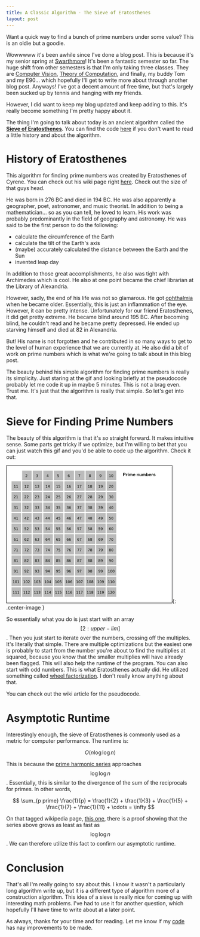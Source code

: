 ```yaml
---
title: A Classic Algorithm - The Sieve of Eratosthenes
layout: post
---
```


Want a quick way to find a bunch of prime numbers under some value? This is an oldie but a goodie. 

Wowwwww it's been awhile since I've done a blog post. This is because it's my senior spring at [Swarthmore]! It's been a fantastic semester so far. The huge shift from other semesters is that I'm only taking three classes. They are [Computer Vision][CV], [Theory of Computation][TOC], and finally, my buddy Tom and my E90... which hopefully I'll get to write more about through another blog post. Anyways! I've got a decent amount of free time, but that's largely been sucked up by tennis and hanging with my friends. 

However, I did want to keep my blog updated and keep adding to this. It's really become something I'm pretty happy about it. 

The thing I'm going to talk about today is an ancient algorithm called the **[Sieve of Eratosthenes][sieve]**. You can find the code [here][code] if you don't want to read a little history and about the algorithm.

History of Eratosthenes
=======================
This algorithm for finding prime numbers was created by Eratosthenes of Cyrene. You can check out his wiki page right [here][erato]. Check out the size of that guys head.

He was born in 276 BC and died in 194 BC. He was also apparently a geographer, poet, astronomer, and music theorist. In addition to being a mathematician... so as you can tell, he loved to learn. His work was probably predominantly in the field of geography and astronomy. He was said to be the first person to do the following:

- calculate the circumference of the Earth
- calculate the tilt of the Earth's axis
- (maybe) accurately calculated the distance between the Earth and the Sun
- invented leap day

In addition to those great accomplishments, he also was tight with Archimedes which is cool. He also at one point became the chief librarian at the Library of Alexandria.

However, sadly, the end of his life was not so glamarous. He got [ophthalmia] when he became older. Essentially, this is just an inflammation of the eye. However, it can be pretty intense. Unfortunately for our friend Eratosthenes, it did get pretty extreme. He became blind around 195 BC. After becoming blind, he couldn't read and he became pretty depressed. He ended up starving himself and died at 82 in Alexandria. 

But! His name is not forgotten and he contributed in so many ways to get to the level of human experience that we are currently at. He also did a bit of work on prime numbers which is what we're going to talk about in this blog post. 

The beauty behind his simple algorithm for finding prime numbers is really its simplicity. Just staring at the gif and looking briefly at the pseudocode probably let me code it up in maybe 5 minutes. This is not a brag even. Trust me. It's just that the algorithm is really that simple. So let's get into that. 

Sieve for Finding Prime Numbers
===============================
The beauty of this algorithm is that it's *so* straight forward. It makes intuitive sense. Some parts get tricky if we optimize, but I'm willing to bet that you can just watch this gif and you'd be able to code up the algorithm. Check it out:

![path1](/images/sieve/Sieve.gif){: .center-image }

So essentially what you do is just start with an array $$ [2:upper-lim] $$. Then you just start to iterate over the numbers, crossing off the multiples. It's literally that simple. There are multiple optimizations but the easiest one is probably to start from the number you're about to find the multiplies at squared, because you know that the smaller multiplies will have already been flagged. This will also help the runtime of the program. You can also start with odd numbers. This is what Eratosthenes actually did. He utilized something called [wheel factorization][wheelfac]. I don't really know anything about that. 

You can check out the wiki article for the pseudocode. 

Asymptotic Runtime
==================
Interestingly enough, the sieve of Eratosthenes is commonly used as a metric for computer performance. The runtime is:

$$
O(n \log \log n)
$$

This is because the [prime harmonic series][primeharm] approaches $$ \log \log n $$. Essentially, this is similar to the divergence of the sum of the reciprocals for primes. In other words, 

$$
\sum_{p prime} \frac{1}{p} = \frac{1}{2} + \frac{1}{3} + \frac{1}{5} + \frac{1}{7} + \frac{1}{11} + \cdots = \infty
$$ 

On that tagged wikipedia page, [this one][primeharm], there is a proof showing that the series above grows as least as fast as $$ \log \log n $$. We can therefore utilize this fact to confirm our asymptotic runtime. 

Conclusion 
==========
That's all I'm really going to say about this. I know it wasn't a particularly long algorithm write up, but it is a different type of algorithm more of a construction algorithm. This idea of a sieve is really nice for coming up with interesting math problems. I've had to use it for another question, which hopefully I'll have time to write about at a later point. 

As always, thanks for your time and for reading. Let me know if my [code] has nay improvements to be made.
 
[comment]: <> (Bibliography)
[Swarthmore]: http://www.swarthmore.edu/
[CV]: http://www.swarthmore.edu/NatSci/mzucker1/e27_s2017/index.html
[TOC]: https://www.cs.swarthmore.edu/~fontes/cs46/17s/index.php
[sieve]: https://en.wikipedia.org/wiki/Sieve_of_Eratosthenes
[erato]: https://en.wikipedia.org/wiki/Eratosthenes
[ophthalmia]: https://en.wikipedia.org/wiki/Ophthalmia
[code]: https://github.com/johnlarkin1/sieve-of-eratosthenes
[wheelfac]: https://en.wikipedia.org/wiki/Wheel_factorization
[primeharm]: https://en.wikipedia.org/wiki/Divergence_of_the_sum_of_the_reciprocals_of_the_primes
